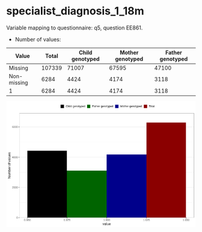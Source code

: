 # specialist_diagnosis_1_18m
Variable mapping to questionnaire: q5, question EE861.
- Number of values:

| Value | Total | Child genotyped | Mother genotyped | Father genotyped |
| ----- | ----- | --------------- | ---------------- | ---------------- |
| Missing | 107339 | 71007 | 67595 | 47100 |
| Non-missing | 6284 | 4424 | 4174 | 3118 |
| 1 | 6284 | 4424 | 4174 | 3118 |



![](specialist_diagnosis_1_18m_n.png)



